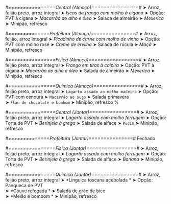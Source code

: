 
*#================Central (Almoço)================#*
➤ Arroz, feijão preto, arroz integral
➤ *Iscas de frango com molho à cigana*
➤ Opção: PVT à cigana
➤ *Macarrão ao alho e óleo*
➤ Salada de almeirão
➤ *Mexerica*
➤ Minipão, refresco

*#==============Prefeitura (Almoço)===============#*
➤ Arroz, feijão, arroz integral
➤ *Picadinho de carne com molho de vinho*
➤ Opção: PVT com molho rosé
➤ *Creme de ervilha*
➤ Salada de rúcula
➤ *Maçã*
➤ Minipão, refresco

*#================Física (Almoço)=================#*
➤ Arroz, feijão preto, arroz integral
➤ *Frango em tiras à caipira*
➤ Opção: PVT à cigana
➤ *Macarrão ao alho e óleo*
➤ Salada de almeirão
➤ *Mexerica*
➤ Minipão, refresco

*#================Química (Almoço)================#*
➤ Arroz, feijão preto, arroz integral
➤ `Lagarto assado ao molho madeira`
➤ Opção: PVT com cenoura
➤ `Macarrão ao sugo`
➤ Salada primavera  
➤ `Flan de chocolate e bombom`
➤ Minipão, refresco
%

*#================Central (Jantar)================#*
➤ Arroz, feijão preto, arroz integral
➤ *Lagarto assado com molho ferrugem*
➤ Opção: Torta de PVT
➤ *Berinjela à grega*
➤ Salada de alface
➤ `Pudim`
➤ Minipão, refresco

*#==============Prefeitura (Jantar)===============#*
Fechado

*#================Física (Jantar)=================#*
➤ Arroz, feijão preto, arroz integral
➤ *Lagarto assado com molho ferrugem*
➤ Opção: Torta de PVT
➤ *Berinjela à grega*
➤ Salada de alface
➤ *Banana*
➤ Minipão, refresco

*#================Química (Jantar)================#*
➤ Arroz, feijão preto, arroz integral
➤ *Linguiça toscana acebolada *
➤ Opção: Panqueca de PVT  
➤ *Couve refogada *
➤ Salada de grão de bico   
➤ *Melão e bombom  *
➤ Minipão, refresco
